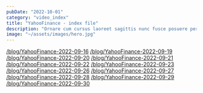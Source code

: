 ```yaml
---
pubDate: "2022-10-01"
category: "video_index"
title: "YahooFinance - index file"
description: "Ornare cum cursus laoreet sagittis nunc fusce posuere per euismod dis vehicula a, semper fames lacus maecenas dictumst pulvinar neque enim non potenti. Torquent hac sociosqu eleifend potenti."
image: "~/assets/images/hero.jpg"
---
```


<a href='/blog/YahooFinance-2022-09-16'>/blog/YahooFinance-2022-09-16</a>
<a href='/blog/YahooFinance-2022-09-19'>/blog/YahooFinance-2022-09-19</a>
<a href='/blog/YahooFinance-2022-09-20'>/blog/YahooFinance-2022-09-20</a>
<a href='/blog/YahooFinance-2022-09-21'>/blog/YahooFinance-2022-09-21</a>
<a href='/blog/YahooFinance-2022-09-22'>/blog/YahooFinance-2022-09-22</a>
<a href='/blog/YahooFinance-2022-09-23'>/blog/YahooFinance-2022-09-23</a>
<a href='/blog/YahooFinance-2022-09-26'>/blog/YahooFinance-2022-09-26</a>
<a href='/blog/YahooFinance-2022-09-27'>/blog/YahooFinance-2022-09-27</a>
<a href='/blog/YahooFinance-2022-09-28'>/blog/YahooFinance-2022-09-28</a>
<a href='/blog/YahooFinance-2022-09-29'>/blog/YahooFinance-2022-09-29</a>
<a href='/blog/YahooFinance-2022-09-30'>/blog/YahooFinance-2022-09-30</a>
